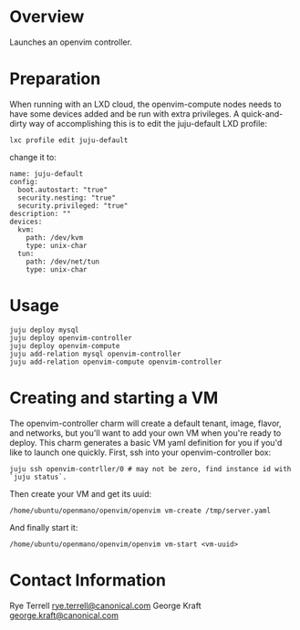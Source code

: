 # Overview

Launches an openvim controller.

# Preparation

When running with an LXD cloud, the openvim-compute nodes needs to have some
devices added and be run with extra privileges. A quick-and-dirty way of
accomplishing this is to edit the juju-default LXD profile:

    lxc profile edit juju-default
    
change it to:

    name: juju-default
    config:
      boot.autostart: "true"
      security.nesting: "true"
      security.privileged: "true"
    description: ""
    devices:
      kvm:
        path: /dev/kvm
        type: unix-char
      tun:
        path: /dev/net/tun
        type: unix-char

# Usage

    juju deploy mysql
    juju deploy openvim-controller
    juju deploy openvim-compute
    juju add-relation mysql openvim-controller
    juju add-relation openvim-compute openvim-controller
    
# Creating and starting a VM

The openvim-controller charm will create a default tenant, image, flavor,
and networks, but you'll want to add your own VM when you're ready to deploy.
This charm generates a basic VM yaml definition for you if you'd like to launch
one quickly. First, ssh into your openvim-controller box:

    juju ssh openvim-contrller/0 # may not be zero, find instance id with `juju status`.

Then create your VM and get its uuid:

    /home/ubuntu/openmano/openvim/openvim vm-create /tmp/server.yaml
    
And finally start it:

    /home/ubuntu/openmano/openvim/openvim vm-start <vm-uuid>
    

# Contact Information

Rye Terrell rye.terrell@canonical.com
George Kraft george.kraft@canonical.com
